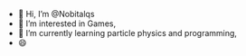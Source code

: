 - 👋 Hi, I’m @Nobitalqs
- 👀 I’m interested in Games,
- 🌱 I’m currently learning particle physics and programming,
- 😄

<!---
Nobitalqs/Nobitalqs is a ✨ special ✨ repository because its `README.md` (this file) appears on your GitHub profile.
You can click the Preview link to take a look at your changes.
--->
